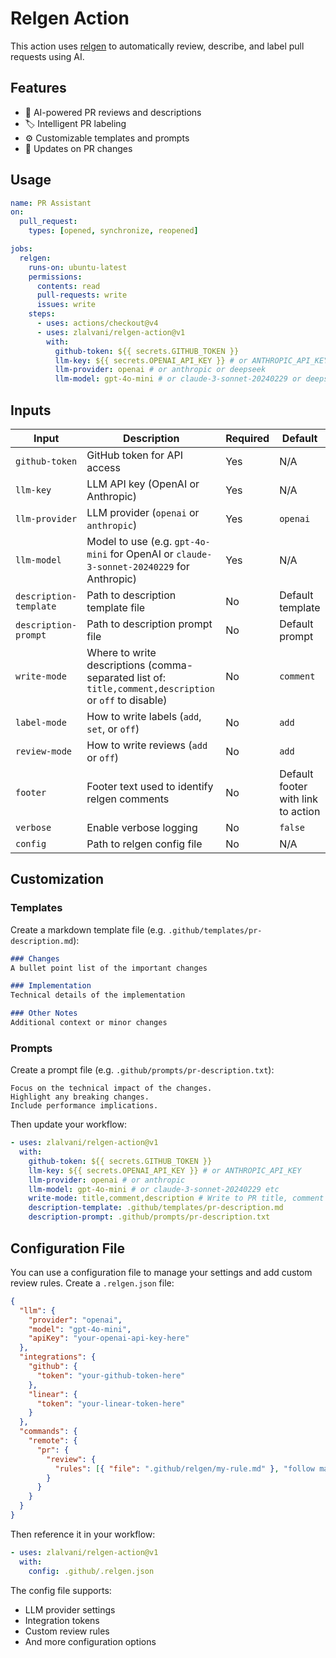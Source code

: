 # Relgen Action

This action uses [relgen](https://github.com/zlalvani/relgen) to automatically review, describe, and label pull requests using AI.

## Features

- 🤖 AI-powered PR reviews and descriptions
- 🏷️ Intelligent PR labeling
- ⚙️ Customizable templates and prompts
- 🔄 Updates on PR changes

## Usage

```yaml
name: PR Assistant
on:
  pull_request:
    types: [opened, synchronize, reopened]

jobs:
  relgen:
    runs-on: ubuntu-latest
    permissions:
      contents: read
      pull-requests: write
      issues: write
    steps:
      - uses: actions/checkout@v4
      - uses: zlalvani/relgen-action@v1
        with:
          github-token: ${{ secrets.GITHUB_TOKEN }}
          llm-key: ${{ secrets.OPENAI_API_KEY }} # or ANTHROPIC_API_KEY or DEEPSEEK_API_KEY
          llm-provider: openai # or anthropic or deepseek
          llm-model: gpt-4o-mini # or claude-3-sonnet-20240229 or deepseek-chat etc
```

## Inputs

| Input | Description | Required | Default |
|-------|-------------|----------|---------|
| `github-token` | GitHub token for API access | Yes | N/A |
| `llm-key` | LLM API key (OpenAI or Anthropic) | Yes | N/A |
| `llm-provider` | LLM provider (`openai` or `anthropic`) | Yes | `openai` |
| `llm-model` | Model to use (e.g. `gpt-4o-mini` for OpenAI or `claude-3-sonnet-20240229` for Anthropic) | Yes | N/A |
| `description-template` | Path to description template file | No | Default template |
| `description-prompt` | Path to description prompt file | No | Default prompt |
| `write-mode` | Where to write descriptions (comma-separated list of: `title,comment,description` or `off` to disable) | No | `comment` |
| `label-mode` | How to write labels (`add`, `set`, or `off`) | No | `add` |
| `review-mode` | How to write reviews (`add` or `off`) | No | `add` |
| `footer` | Footer text used to identify relgen comments | No | Default footer with link to action |
| `verbose` | Enable verbose logging | No | `false` |
| `config` | Path to relgen config file | No | N/A |

## Customization

### Templates

Create a markdown template file (e.g. `.github/templates/pr-description.md`):

```markdown
### Changes
A bullet point list of the important changes

### Implementation
Technical details of the implementation

### Other Notes
Additional context or minor changes
```

### Prompts

Create a prompt file (e.g. `.github/prompts/pr-description.txt`):

```
Focus on the technical impact of the changes.
Highlight any breaking changes.
Include performance implications.
```

Then update your workflow:

```yaml
- uses: zlalvani/relgen-action@v1
  with:
    github-token: ${{ secrets.GITHUB_TOKEN }}
    llm-key: ${{ secrets.OPENAI_API_KEY }} # or ANTHROPIC_API_KEY
    llm-provider: openai # or anthropic
    llm-model: gpt-4o-mini # or claude-3-sonnet-20240229 etc
    write-mode: title,comment,description # Write to PR title, comment and description
    description-template: .github/templates/pr-description.md
    description-prompt: .github/prompts/pr-description.txt
```

## Configuration File

You can use a configuration file to manage your settings and add custom review rules. Create a `.relgen.json` file:

```json
{
  "llm": {
    "provider": "openai",
    "model": "gpt-4o-mini",
    "apiKey": "your-openai-api-key-here"
  },
  "integrations": {
    "github": {
      "token": "your-github-token-here"
    },
    "linear": {
      "token": "your-linear-token-here"
    }
  },
  "commands": {
    "remote": {
      "pr": {
        "review": {
          "rules": [{ "file": ".github/relgen/my-rule.md" }, "follow martin fowler's service layer pattern"]
        }
      }
    }
  }
}
```

Then reference it in your workflow:

```yaml
- uses: zlalvani/relgen-action@v1
  with:
    config: .github/.relgen.json
```

The config file supports:
- LLM provider settings
- Integration tokens
- Custom review rules
- And more configuration options
